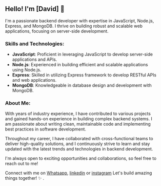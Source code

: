 ## Hello! I'm [David] 👋

I'm a passionate backend developer with expertise in JavaScript, Node.js, Express, and MongoDB. I thrive on building robust and scalable web applications, focusing on server-side development. 

### Skills and Technologies:

- **JavaScript**: Proficient in leveraging JavaScript to develop server-side applications and APIs.
- **Node.js**: Experienced in building efficient and scalable applications using Node.js.
- **Express**: Skilled in utilizing Express framework to develop RESTful APIs and web applications.
- **MongoDB**: Knowledgeable in database design and development with MongoDB.

### About Me:

With years of industry experience, I have contributed to various projects and gained hands-on experience in building complex backend systems. I am passionate about writing clean, maintainable code and implementing best practices in software development. 

Throughout my career, I have collaborated with cross-functional teams to deliver high-quality solutions, and I continuously strive to learn and stay updated with the latest trends and technologies in backend development.

I'm always open to exciting opportunities and collaborations, so feel free to reach out to me!

Connect with me on [Whatsapp](https://wa.me/+2348125131828), [linkedin](www.linkedin.com/in/oti-david-chibueze) or [instagram](https://instagram.com/backend.web.developer?igshid=ZDdkNTZiNTM=) Let's build amazing things together! ✨ .
